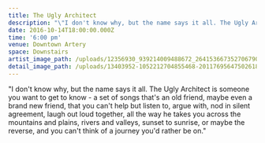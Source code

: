 ```yaml
---
title: The Ugly Architect
description: "\"I don't know why, but the name says it all. The Ugly Architect is someone you want to get to know - a set of songs that's an old friend, maybe even a brand new friend, that you can't help but listen to, argue with, nod in silent agreement, laugh out loud together, all the way he takes you across the mountains and plains, rivers and valleys, sunset to sunrise, or maybe the reverse, and you can't think of a journey you'd rather be on.\""
date: 2016-10-14T18:00:00.000Z
time: '6:00 pm'
venue: Downtown Artery
space: Downstairs
artist_image_path: /uploads/12356930_939214009488672_2641536673527067907_o.jpg
detail_image_path: /uploads/13403952-1052212704855468-2011769564750261823-o.jpg
---
```



"I don't know why, but the name says it all. The Ugly Architect is someone you want to get to know - a set of songs that's an old friend, maybe even a brand new friend, that you can't help but listen to, argue with, nod in silent agreement, laugh out loud together, all the way he takes you across the mountains and plains, rivers and valleys, sunset to sunrise, or maybe the reverse, and you can't think of a journey you'd rather be on."